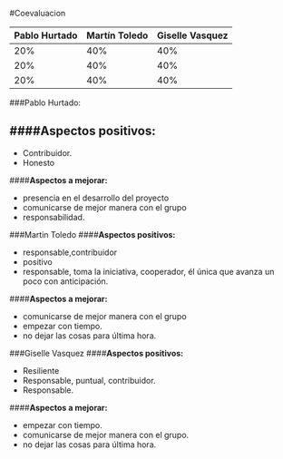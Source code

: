 #Coevaluacion

|Pablo Hurtado | Martín Toledo | Giselle Vasquez|
|--|--|--|
|20%|40%|40%|
|20%|40%|40%|
|20%|40%|40%|

###Pablo Hurtado:

####**Aspectos positivos:**
- 
- Contribuidor.
- Honesto

####**Aspectos a mejorar:**
- presencia en el desarrollo del proyecto
- comunicarse de mejor manera con el grupo
- responsabilidad.


###Martin Toledo
####**Aspectos positivos:**
- responsable,contribuidor
- positivo
- responsable, toma la iniciativa, cooperador, él única que avanza un poco con anticipación.

####**Aspectos a mejorar:**
- comunicarse de mejor manera con el grupo
- empezar con tiempo.
- no dejar las cosas para última hora.


###Giselle Vasquez
####**Aspectos positivos:**
- Resiliente
- Responsable, puntual, contribuidor.
- Responsable.

####**Aspectos a mejorar:**
- empezar con tiempo.
- comunicarse de mejor manera con el grupo.
- no dejar las cosas para última hora.

